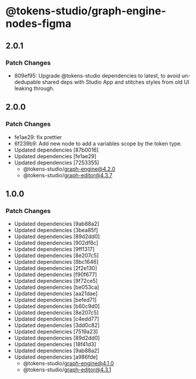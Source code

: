 # @tokens-studio/graph-engine-nodes-figma

## 2.0.1

### Patch Changes

- 809ef95: Upgrade @tokens-studio dependencies to latest, to avoid un-dedupable shared deps with Studio App and stitches styles from old UI leaking through.

## 2.0.0

### Patch Changes

- fe1ae29: fix prettier
- 6f239b9: Add new node to add a variables scope by the token type.
- Updated dependencies [87b0016]
- Updated dependencies [fe1ae29]
- Updated dependencies [7253355]
  - @tokens-studio/graph-engine@4.2.0
  - @tokens-studio/graph-editor@4.3.7

## 1.0.0

### Patch Changes

- Updated dependencies [9ab88a2]
- Updated dependencies [3bea85f]
- Updated dependencies [89d2dd0]
- Updated dependencies [902df8c]
- Updated dependencies [9ff1317]
- Updated dependencies [8e207c5]
- Updated dependencies [8bc1646]
- Updated dependencies [2f2e130]
- Updated dependencies [f90f677]
- Updated dependencies [9f72ce5]
- Updated dependencies [be053ca]
- Updated dependencies [aa21dae]
- Updated dependencies [befed71]
- Updated dependencies [b60c9d0]
- Updated dependencies [8e207c5]
- Updated dependencies [c4edd77]
- Updated dependencies [3dd0c82]
- Updated dependencies [7519a23]
- Updated dependencies [89d2dd0]
- Updated dependencies [18f41d3]
- Updated dependencies [9ab88a2]
- Updated dependencies [a986fde]
  - @tokens-studio/graph-engine@4.1.0
  - @tokens-studio/graph-editor@4.3.1
